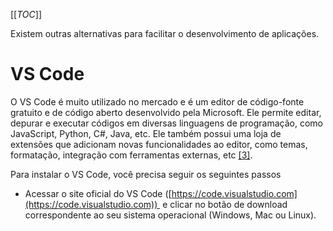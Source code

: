 [[_TOC_]]
      
Existem outras alternativas para facilitar o desenvolvimento de aplicações.

# VS Code
      
O VS Code é muito utilizado no mercado e é um editor de código-fonte gratuito e de código aberto desenvolvido pela Microsoft. Ele permite editar, depurar e executar códigos em diversas linguagens de programação, como JavaScript, Python, C#, Java, etc. Ele também possui uma loja de extensões que adicionam novas funcionalidades ao editor, como temas, formatação, integração com ferramentas externas, etc [[3]](/Advanced-Business-Development-with-.NET/1º-Semestre/Aula-02-%2D-IDE-Visual-Studio,-Primeiro-Programa-em-Csharp/Referências).

Para instalar o VS Code, você precisa seguir os seguintes passos
- Acessar o site oficial do VS Code ([https://code.visualstudio.com](https://code.visualstudio.com))  e clicar no botão de download correspondente ao seu sistema operacional (Windows, Mac ou Linux).
